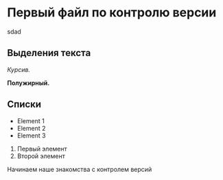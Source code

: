 # Первый файл по контролю версии
sdad
## Выделения текста

*Курсив.*

**Полужирный.** 

## Списки

* Element 1
* Element 2
* Element 3

1. Первый элемент
2. Второй элемент

Начинаем наше знакомства с контролем версий
